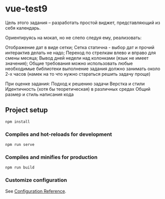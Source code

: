# vue-test9

Цель этого задания – разработать простой виджет, представляющий из себя календарь.

Ориентируясь на мокап, но не слепо следуя ему, реализовать:

Отображение дат в виде сетки;
Сетка статична - выбор дат и прочий интерактив делать не надо;
Переход по стрелкам влево и вправо для смены месяца;
Вывод дней недели над колонками (язык не имеет значения);
Общие требования
можно использовать любые необходимые библиотеки
выполнение задания должно занимать около 2-х часов (намек на то что нужно стараться решить задачу проще)

При оценке задания:
Подход к решению задачи
Верстка и стили
Идентичность (хотя бы теоретическая) в различных средах
Общий размер и стиль написания кода

## Project setup
```
npm install
```

### Compiles and hot-reloads for development
```
npm run serve
```

### Compiles and minifies for production
```
npm run build
```

### Customize configuration
See [Configuration Reference](https://cli.vuejs.org/config/).
